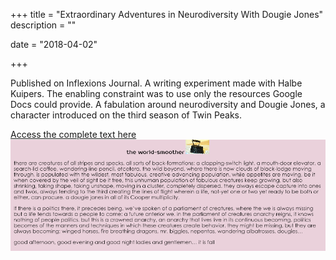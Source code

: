 +++
title = "Extraordinary Adventures in Neurodiversity With Dougie Jones"
description = ""

date = "2018-04-02"

+++


Published on Inflexions Journal. A writing experiment made with Halbe Kuipers. The enabling constraint was to use only the resources Google Docs could provide. A fabulation around neurodiversity and Dougie Jones, a character introduced on the third season of Twin Peaks. 

<a href="http://inflexions.org/diversityindiversity/The%20Extraordinary%20Adventures%20in%20Neurodiversity%20of%20Dougie%20Jones-1/TheExtraordinaryAdventuresinNeurodiversityofD.html" target="_blank"> Access the complete text here </a>
<img src="/css/world-smoother.png">